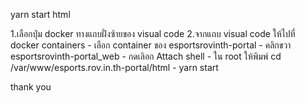 yarn start html 

1.เลือกปุ่ม docker ทางแถบฝั่งซ้ายของ visual code
2.จากแถบ visual code ให้ไปที่ docker containers
    - เลือก container ของ esportsrovinth-portal
    - คลิกขวา esportsrovinth-portal_web 
    - กดเลิอก Attach shell
    - ใน root ให้พิมพ์ cd /var/www/esports.rov.in.th-portal/html
    - yarn start

thank you
